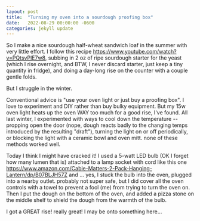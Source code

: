 ```yaml
---
layout: post
title:  "Turning my oven into a sourdough proofing box"
date:   2022-08-29 00:00:00 -0600
categories: jekyll update
---
```


So I make a nice sourdough half-wheat sandwich loaf in the summer with very little effort. I follow this recipe https://www.youtube.com/watch?v=PQtsvPlE7w8, 
subbing in 2 oz of ripe sourdough starter for the yeast (which I rise overnight, and BTW, I never discard starter, just keep a tiny quantity in fridge), 
and doing a day-long rise on the counter with a couple gentle folds.

But I struggle in the winter. 

Conventional advice is "use your oven light or just buy a proofing box". I love to experiment and DIY rather than buy bulky equipment.
But my 15w oven light heats up the oven WAY too much for a good rise, I've found. 
All last winter, I experimented with ways to cool down the temperature -- propping open the door (nope, dough reacts badly to the changing temps introduced by 
the resulting "draft"), turning the light on or off periodically, or blocking the light with a ceramic bowl and oven mitt. none of these methods worked well.

Today I think I might have cracked it! I used a 5-watt LED bulb  (OK I forget how many lumen that is) attached to a lamp socket with cord like this one https://www.amazon.com/Cable-Matters-2-Pack-Hanging-Lantern/dp/B07BLJH57Z 
and ... yes, I stuck the 
bulb into the oven, plugged into a nearby outlet. probably not super safe, but I did cover all the oven controls with a towel to prevent a fool (me)
from trying to turn the oven on. Then I put the dough on the bottom of the oven, and added a pizza stone on the middle shelf to shield the dough from
 the warmth of the bulb.
 
 I got a GREAT rise! really great! I may be onto something here...
